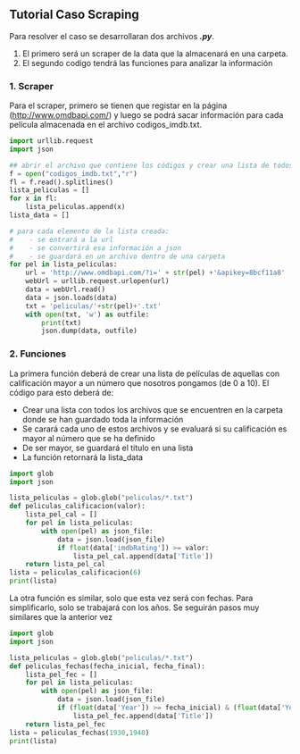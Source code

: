 ## Tutorial Caso Scraping

Para resolver el caso se desarrollaran dos archivos ***.py***.  
1. El primero será un scraper de la data que la almacenará en una carpeta.
2. El segundo codigo tendrá las funciones para analizar la información

### 1. Scraper

Para el scraper, primero se tienen que registar en la página (http://www.omdbapi.com/) y luego se podrá sacar información para cada película almacenada en el archivo codigos_imdb.txt.

```python
import urllib.request
import json

## abrir el archivo que contiene los códigos y crear una lista de todos los códigos
f = open("codigos_imdb.txt","r")
fl = f.read().splitlines()
lista_peliculas = []
for x in fl:
    lista_peliculas.append(x)
lista_data = []

# para cada elemento de la lista creada:
#    - se entrará a la url
#    - se convertirá esa información a json
#    - se guardará en un archivo dentro de una carpeta
for pel in lista_peliculas:
    url = 'http://www.omdbapi.com/?i=' + str(pel) +'&apikey=8bcf11a8'
    webUrl = urllib.request.urlopen(url)
    data = webUrl.read()
    data = json.loads(data)
    txt = 'peliculas/'+str(pel)+'.txt'
    with open(txt, 'w') as outfile:  
        print(txt)
        json.dump(data, outfile)
```

### 2. Funciones
La primera función deberá de crear una lista de películas de aquellas con calificación mayor a un número que nosotros pongamos (de 0 a 10). El código para esto deberá de:
- Crear una lista con todos los archivos que se encuentren en la carpeta donde se han guardado toda la información
- Se carará cada uno de estos archivos y se evaluará si su calificación es mayor al número que se ha definido
- De ser mayor, se guardará el título en una lista
- La función retornará la lista_data

```python
import glob
import json

lista_peliculas = glob.glob("peliculas/*.txt")
def peliculas_calificacion(valor):
    lista_pel_cal = []
    for pel in lista_peliculas:
        with open(pel) as json_file:  
            data = json.load(json_file)
            if float(data['imdbRating']) >= valor:
                lista_pel_cal.append(data['Title'])
    return lista_pel_cal
lista = peliculas_calificacion(6)
print(lista)
```
La otra función es similar, solo que esta vez será con fechas. Para simplificarlo, solo se trabajará con los años. Se seguirán pasos muy similares que la anterior vez

```python
import glob
import json

lista_peliculas = glob.glob("peliculas/*.txt")
def peliculas_fechas(fecha_inicial, fecha_final):
    lista_pel_fec = []
    for pel in lista_peliculas:
        with open(pel) as json_file:  
            data = json.load(json_file)
            if (float(data['Year']) >= fecha_inicial) & (float(data['Year']) <= fecha_final):
                lista_pel_fec.append(data['Title'])
    return lista_pel_fec
lista = peliculas_fechas(1930,1940)
print(lista)
```
